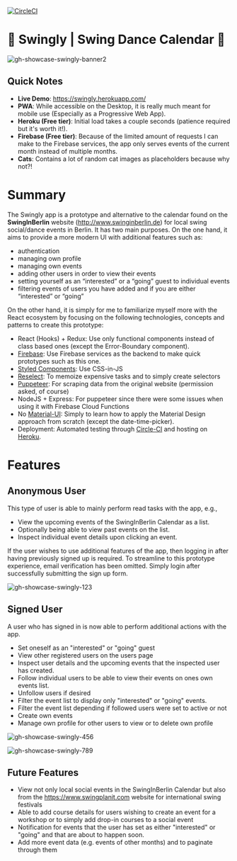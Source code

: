 [![CircleCI](https://circleci.com/gh/CouchCat/swingly/tree/master.svg?style=svg&circle-token=72febdd0a06420c0363a830a2fa10f0fd265c4f3)](https://circleci.com/gh/CouchCat/swingly/tree/master)

# 🎷 Swingly | Swing Dance Calendar 💃

![gh-showcase-swingly-banner2](https://user-images.githubusercontent.com/33485290/65823485-7be2bd00-e257-11e9-910c-2a934b5a308f.png)

## Quick Notes

* **Live Demo**: https://swingly.herokuapp.com/
* **PWA**: While accessible on the Desktop, it is really much meant for mobile use (Especially as a Progressive Web App).
* **Heroku (Free tier)**: Initial load takes a couple seconds (patience required but it's worth it!).
* **Firebase (Free tier)**: Because of the limited amount of requests I can make to the Firebase services, the app only serves events of the current month instead of multiple months.
* **Cats**: Contains a lot of random cat images as placeholders because why not?!

# Summary
  
The Swingly app is a prototype and alternative to the calendar found on the **SwingInBerlin** website (http://www.swinginberlin.de) for local swing social/dance events in Berlin. It has two main purposes. On the one hand, it aims to provide a more modern UI with additional features such as:

* authentication
* managing own profile
* managing own events
* adding other users in order to view their events
* setting yourself as an “interested” or a “going” guest to individual events
* filtering events of users you have added and if you are either “interested” or “going”

On the other hand, it is simply for me to familiarize myself more with the React ecosystem by focusing on the following technologies, concepts and patterns to create this prototype:

* React (Hooks) + Redux: Use only functional components instead of class based ones (except the Error-Boundary component).
* [Firebase](https://firebase.google.com/): Use Firebase services as the backend to make quick prototypes such as this one.
* [Styled Components](https://www.styled-components.com): Use CSS-in-JS
* [Reselect](https://github.com/reduxjs/reselect): To memoize expensive tasks and to simply create selectors
* [Puppeteer](https://github.com/GoogleChrome/puppeteer): For scraping data from the original website (permission asked, of course)
* NodeJS + Express: For puppeteer since there were some issues when using it with Firebase Cloud Functions
* No [Material-UI](https://material-ui.com): Simply to learn how to apply the Material Design approach from scratch (except the date-time-picker).
* Deployment: Automated testing through [Circle-CI](https://circleci.com) and hosting on [Heroku](https://dashboard.heroku.com/apps).

# Features

## Anonymous User

This type of user is able to mainly perform read tasks with the app, e.g., 

* View the upcoming events of the SwingInBerlin Calendar as a list.
* Optionally being able to view past events on the list.
* Inspect individual event details upon clicking an event.
  
If the user wishes to use additional features of the app, then logging in after having previously signed up is required. To streamline to this prototype experience, email verification has been omitted. Simply login after successfully submitting the sign up form.

![gh-showcase-swingly-123](https://user-images.githubusercontent.com/33485290/65823137-11c71980-e251-11e9-9b86-cf06d992ce4c.png)



## Signed User

A user who has signed in is now able to perform additional actions with the app.

* Set oneself as an "interested" or "going" guest
* View other registered users on the users page
* Inspect user details and the upcoming events that the inspected user has created.
* Follow individual users to be able to view their events on ones own events list.
* Unfollow users if desired
* Filter the event list to display only "interested" or "going" events.
* Filter the event list depending if followed users were set to active or not
* Create own events
* Manage own profile for other users to view or to delete own profile

![gh-showcase-swingly-456](https://user-images.githubusercontent.com/33485290/65823140-155aa080-e251-11e9-9616-5e67f28ef3f1.png)

![gh-showcase-swingly-789](https://user-images.githubusercontent.com/33485290/65823141-17bcfa80-e251-11e9-9358-617487a99e15.png)

## Future Features

* View not only local social events in the SwingInBerlin Calendar but also from the https://www.swingplanit.com website for international swing festivals
* Able to add course details for users wishing to create an event for a workshop or to simply add drop-in courses to a social event
* Notification for events that the user has set as either "interested" or "going" and that are about to happen soon.
* Add more event data (e.g. events of other months) and to paginate through them
